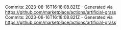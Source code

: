 Commits: 2023-08-16T16:18:08.821Z - Generated via https://github.com/marketplace/actions/artificial-grass
<br>
Commits: 2023-08-16T16:18:08.821Z - Generated via https://github.com/marketplace/actions/artificial-grass
<br>

